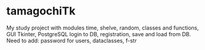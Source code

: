 # tamagochiTk
My study project with modules time, shelve, random, classes and functions, GUI Tkinter, PostgreSQL login to DB, registration, save and load from DB.  Need to add: password for users, dataclasses, f-str
